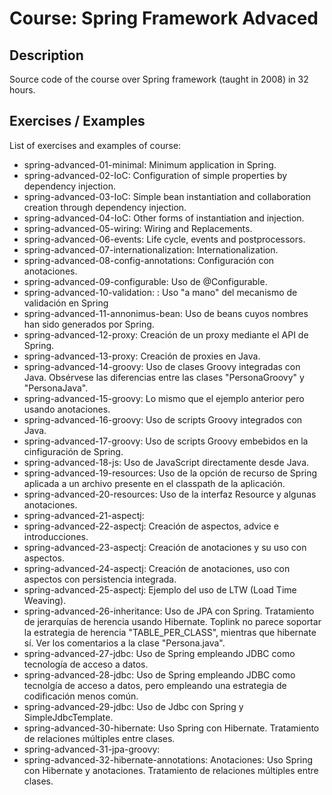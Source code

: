 # Course: Spring Framework Advaced

## Description

Source code of the course over Spring framework (taught in 2008) in 32 hours.

## Exercises / Examples

List of exercises and examples of course:

- spring-advanced-01-minimal: Minimum application in Spring.
- spring-advanced-02-IoC: Configuration of simple properties by dependency injection.
- spring-advanced-03-IoC: Simple bean instantiation and collaboration creation through dependency injection.
- spring-advanced-04-IoC: Other forms of instantiation and injection.
- spring-advanced-05-wiring: Wiring and Replacements.
- spring-advanced-06-events: Life cycle, events and postprocessors.
- spring-advanced-07-internationalization: Internationalization.
- spring-advanced-08-config-annotations: Configuración con anotaciones.
- spring-advanced-09-configurable: Uso de @Configurable.
- spring-advanced-10-validation: : Uso "a mano" del mecanismo de validación en Spring
- spring-advanced-11-annonimus-bean: Uso de beans cuyos nombres han sido generados por Spring.
- spring-advanced-12-proxy: Creación de un proxy mediante el API de Spring.
- spring-advanced-13-proxy: Creación de proxies en Java.
- spring-advanced-14-groovy: Uso de clases Groovy integradas con Java. Obsérvese las diferencias entre las clases "PersonaGroovy" y "PersonaJava".
- spring-advanced-15-groovy: Lo mismo que el ejemplo anterior pero usando anotaciones.
- spring-advanced-16-groovy: Uso de scripts Groovy integrados con Java.
- spring-advanced-17-groovy: Uso de scripts Groovy embebidos en la cinfiguración de Spring.
- spring-advanced-18-js: Uso de JavaScript directamente desde Java.
- spring-advanced-19-resources: Uso de la opción de recurso de Spring aplicada a un archivo presente en el classpath de la aplicación.
- spring-advanced-20-resources: Uso de la interfaz Resource y algunas anotaciones.
- spring-advanced-21-aspectj:
- spring-advanced-22-aspectj: Creación de aspectos, advice e introducciones.
- spring-advanced-23-aspectj: Creación de anotaciones y su uso con aspectos.
- spring-advanced-24-aspectj: Creación de anotaciones, uso con aspectos con persistencia integrada.
- spring-advanced-25-aspectj: Ejemplo del uso de LTW (Load Time Weaving).
- spring-advanced-26-inheritance: Uso de JPA con Spring. Tratamiento de jerarquías de herencia usando Hibernate. Toplink no parece soportar la estrategia de herencia "TABLE_PER_CLASS", mientras que hibernate sí. Ver los comentarios a la clase "Persona.java".
- spring-advanced-27-jdbc: Uso de Spring empleando JDBC como tecnología de acceso a datos.
- spring-advanced-28-jdbc: Uso de Spring empleando JDBC como tecnolgía de acceso a datos, pero empleando una estrategia de codificación menos común.
- spring-advanced-29-jdbc: Uso de Jdbc con Spring y SimpleJdbcTemplate.
- spring-advanced-30-hibernate: Uso Spring con Hibernate. Tratamiento de relaciones múltiples entre clases.
- spring-advanced-31-jpa-groovy: 
- spring-advanced-32-hibernate-annotations: Anotaciones:  Uso Spring con Hibernate y anotaciones. Tratamiento de relaciones múltiples entre clases.
